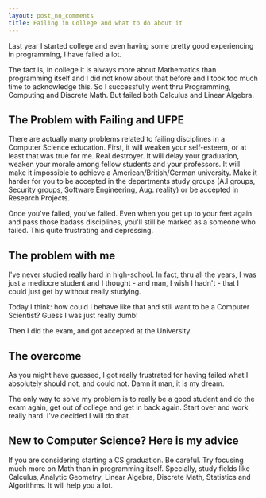 ```yaml
---
layout: post_no_comments
title: Failing in College and what to do about it
---
```


<span class="drops">L</span>ast year I started college and even having some pretty good experiencing in programming, I have failed a lot.

The fact is, in college it is always more about Mathematics than programming itself and I did not know about that before and I took too much time to acknowledge this. So I successfully went thru Programming, Computing and Discrete Math. But failed both Calculus and Linear Algebra.

## The Problem with Failing and UFPE

There are actually many problems related to failing disciplines in a Computer Science education. First, it will weaken your self-esteem, or at least that was true for me. Real destroyer. It will delay your graduation, weaken your morale among fellow students and your professors. It will make it impossible to achieve a American/British/German university. Make it harder for you to be accepted in the departments study groups (A.I groups, Security groups, Software Engineering, Aug. reality) or be accepted in Research Projects.

Once you've failed, you've failed. Even when you get up to your feet again and pass those badass disciplines, you'll still be marked as a someone who failed. This quite frustrating and depressing.

## The problem with me

I've never studied really hard in high-school. In fact, thru all the years, I was just a mediocre student and I thought - and man, I wish I hadn't - that I could just get by without really studying.

Today I think: how could I behave like that and still want to be a Computer Scientist? Guess I was just really dumb!

Then I did the exam, and got accepted at the University.

## The overcome

As you might have guessed, I got really frustrated for having failed what I absolutely should not, and could not. Damn it man, it is my dream.

The only way to solve my problem is to really be a good student and do the exam again, get out of college and get in back again.  Start over and work really hard. I've decided I will do that.

## New to Computer Science? Here is my advice

If you are considering starting a CS graduation. Be careful. Try focusing much more on Math than in programming itself. Specially, study fields like Calculus, Analytic Geometry, Linear Algebra, Discrete Math, Statistics and Algorithms. It will help you a lot.